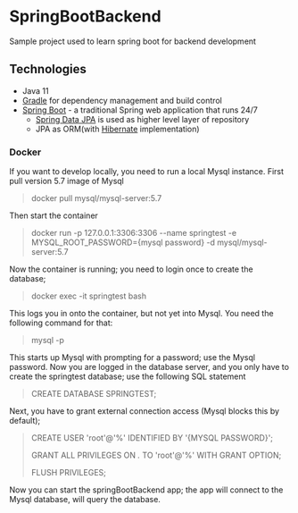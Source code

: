 # SpringBootBackend
Sample project used to learn spring boot for backend development

 
## Technologies
* Java 11
* [Gradle](https://gradle.org/) for dependency management and build control
* [Spring Boot](https://spring.io/projects/spring-boot) - a traditional Spring web application
  that runs 24/7
    * [Spring Data JPA](https://spring.io/projects/spring-data-jpa) is used as higher level layer
      of repository
    * JPA as ORM(with [Hibernate](https://hibernate.org/) implementation)


### Docker
If you want to develop locally, you need to run a local Mysql instance.
First pull version 5.7 image of Mysql

> docker pull mysql/mysql-server:5.7

Then start the container

> docker run -p 127.0.0.1:3306:3306  --name springtest -e MYSQL_ROOT_PASSWORD={mysql password} -d mysql/mysql-server:5.7

Now the container is running; you need to login once to create the database;

> docker exec -it springtest bash

This logs you in onto the container, but not yet into Mysql. You need the following command for that:

> mysql -p
> 
This starts up Mysql with prompting for a password;
use the Mysql password. 
Now you are logged in the database server, and you only have to create the springtest database; 
use the following SQL statement

> CREATE DATABASE SPRINGTEST;

Next, you have to grant external connection access (Mysql blocks this by default);

> CREATE USER 'root'@'%' IDENTIFIED BY '{MYSQL PASSWORD}';
> 
> GRANT ALL PRIVILEGES ON *.* TO 'root'@'%' WITH GRANT OPTION;
> 
> FLUSH PRIVILEGES;


Now you can start the springBootBackend app; the app will connect to the Mysql database, will query the database.


